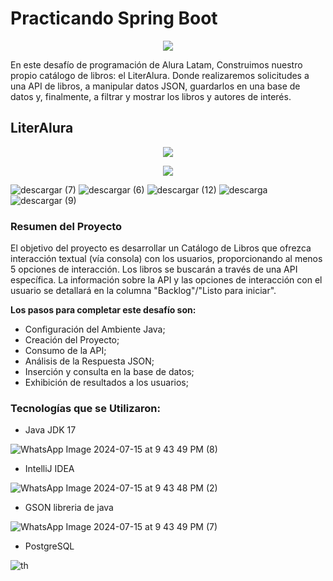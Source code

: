 # Practicando Spring Boot

<p align="center">
   <img src="https://github.com/user-attachments/assets/fe864ed2-dbc9-4979-8df0-c33951ebe829">
   </p>

En este desafío de programación de Alura Latam, Construimos nuestro propio catálogo de libros: el LiterAlura. Donde realizaremos solicitudes a una API de libros, a manipular datos JSON, guardarlos en una base de datos y, finalmente, a filtrar y mostrar los libros y autores de interés.

## LiterAlura

<p align="center">
   <img src="https://github.com/user-attachments/assets/6285bde5-3a25-4d6f-925e-e8ac909d80c8">
   </p>

<p align="center">
   <img src="https://github.com/user-attachments/assets/45f27f27-0337-43a3-ae70-6076adf5cc83">
   </p>


![descargar (7)](https://github.com/user-attachments/assets/0ecff43c-9cd8-4aa0-b856-ce0d9e98842b) ![descargar (6)](https://github.com/user-attachments/assets/436b77b3-654b-43fb-aefb-2c18322d86a6) ![descargar (12)](https://github.com/user-attachments/assets/3ea7d325-518b-4c6e-bb1d-e5531912a00a) ![descarga](https://github.com/user-attachments/assets/48457c5a-4506-4e01-9113-fa80c9b400dc) ![descargar (9)](https://github.com/user-attachments/assets/7472b1c8-d24a-4eb1-b8ad-c8633952dc66)


### Resumen del Proyecto

El objetivo del proyecto es desarrollar un Catálogo de Libros que ofrezca interacción textual (vía consola) con los usuarios, proporcionando al menos 5 opciones de interacción. Los libros se buscarán a través de una API específica. La información sobre la API y las opciones de interacción con el usuario se detallará en la columna "Backlog"/"Listo para iniciar".

**Los pasos para completar este desafío son:** 

- Configuración del Ambiente Java;
- Creación del Proyecto;
- Consumo de la API;
- Análisis de la Respuesta JSON;
- Inserción y consulta en la base de datos;
- Exhibición de resultados a los usuarios;

### Tecnologías que se Utilizaron:

- Java JDK 17

![WhatsApp Image 2024-07-15 at 9 43 49 PM (8)](https://github.com/user-attachments/assets/862b5ec4-7f13-410a-a393-8047c28eacab)

- IntelliJ IDEA

![WhatsApp Image 2024-07-15 at 9 43 48 PM (2)](https://github.com/user-attachments/assets/6ed6e3ea-92b0-46f1-8494-51be0840c3b0)

- GSON libreria de java

![WhatsApp Image 2024-07-15 at 9 43 49 PM (7)](https://github.com/user-attachments/assets/9827df7a-5a9d-4b59-96ed-961a32dd6bb9)

- PostgreSQL

![th](https://github.com/user-attachments/assets/7802afbe-3244-4917-8498-9369b1b6a727)
